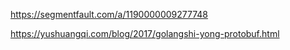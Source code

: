 https://segmentfault.com/a/1190000009277748

https://yushuangqi.com/blog/2017/golangshi-yong-protobuf.html

